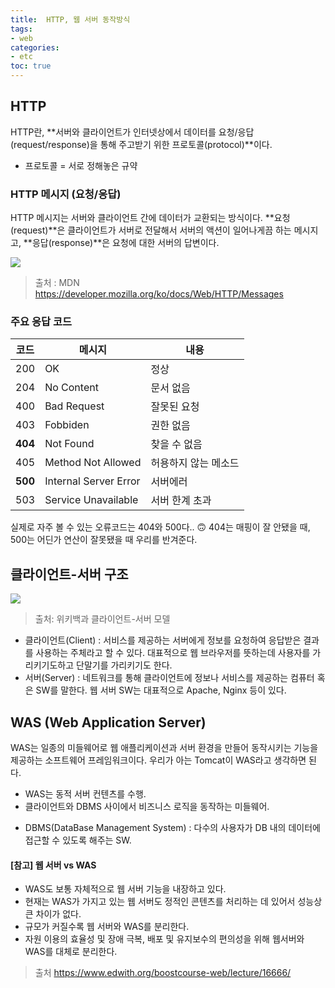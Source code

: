 ```yaml
---
title:  HTTP, 웹 서버 동작방식
tags:
- web
categories:
- etc
toc: true
---
```


## HTTP

HTTP란, **서버와 클라이언트가 인터넷상에서 데이터를 요청/응답(request/response)을 통해 주고받기 위한 프로토콜(protocol)**이다.
- 프로토콜 = 서로 정해놓은 규약


### HTTP 메시지 (요청/응답)

HTTP 메시지는 서버와 클라이언트 간에 데이터가 교환되는 방식이다.
**요청(request)**은 클라이언트가 서버로 전달해서 서버의 액션이 일어나게끔 하는 메시지고,
**응답(response)**은 요청에 대한 서버의 답변이다.

<img src="https://mdn.mozillademos.org/files/13827/HTTPMsgStructure2.png">

> 출처 : MDN <a href="https://developer.mozilla.org/ko/docs/Web/HTTP/Messages">https://developer.mozilla.org/ko/docs/Web/HTTP/Messages</a>


### 주요 응답 코드

|코드|메시지|내용|
|---|---|---|
|200|OK|정상|
|204|No Content|문서 없음|
|400|Bad Request|잘못된 요청|
|403|Fobbiden|권한 없음|
|**404**|Not Found|찾을 수 없음|
|405|Method Not Allowed|허용하지 않는 메소드|
|**500**|Internal Server Error|서버에러|
|503|Service Unavailable|서버 한계 초과|

실제로 자주 볼 수 있는 오류코드는 404와 500다.. 🙃
404는 매핑이 잘 안됐을 때, 500는 어딘가 연산이 잘못됐을 때 우리를 반겨준다.



## 클라이언트-서버 구조

<img src="https://upload.wikimedia.org/wikipedia/commons/thumb/c/c9/Client-server-model.svg/1920px-Client-server-model.svg.png">

> 출처: 위키백과 클라이언트-서버 모델

* 클라이언트(Client) : 서비스를 제공하는 서버에게 정보를 요청하여 응답받은 결과를 사용하는 주체라고 할 수 있다. 대표적으로 웹 브라우저를 뜻하는데 사용자를 가리키기도하고 단말기를 가리키기도 한다. 
* 서버(Server) : 네트워크를 통해 클라이언트에 정보나 서비스를 제공하는 컴퓨터 혹은 SW를 말한다. 웹 서버 SW는 대표적으로 Apache, Nginx 등이 있다. 


## WAS (Web Application Server)

WAS는 일종의 미들웨어로 웹 애플리케이션과 서버 환경을 만들어 동작시키는 기능을 제공하는 소프트웨어 프레임워크이다.
우리가 아는 Tomcat이 WAS라고 생각하면 된다.

- WAS는 동적 서버 컨텐츠를 수행.
- 클라이언트와 DBMS 사이에서 비즈니스 로직을 동작하는 미들웨어.
* DBMS(DataBase Management System) : 다수의 사용자가 DB 내의 데이터에 접근할 수 있도록 해주는 SW.

#### [참고] 웹 서버 vs WAS
-  WAS도 보통 자체적으로 웹 서버 기능을 내장하고 있다.
- 현재는 WAS가 가지고 있는 웹 서버도 정적인 콘텐츠를 처리하는 데 있어서 성능상 큰 차이가 없다.
- 규모가 커질수록 웹 서버와 WAS를 분리한다.
- 자원 이용의 효율성 및 장애 극복, 배포 및 유지보수의 편의성을 위해 웹서버와 WAS를 대체로 분리한다.

> 출처 <a href="https://www.edwith.org/boostcourse-web/lecture/16666/">https://www.edwith.org/boostcourse-web/lecture/16666/</a>